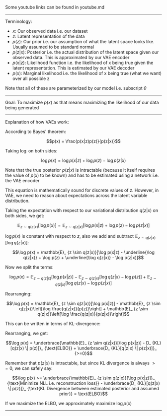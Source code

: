 Some youtube links can be found in youtube.md

---

Terminology:
- $x$: Our observed data i.e. our dataset
- $z$: Latent representation of the data
- $p(z)$: Our prior i.e. our assumption of what the latent space looks like. Usually assumed to be standard normal
- $p(z|x)$: Posterior i.e. the actual distribution of the latent space given our observed data. This is approximated by our VAE encoder
- $p(x|z)$: Likelihood function i.e. the likelihood of x being true given the latent representation. This is estimated by our VAE decoder
- $p(x)$: Marginal likelihood i.e. the likelihood of x being true (what we want) over all possible z

Note that all of these are parameterized by our model i.e. subscript $\theta$

---

Goal:
To maximize $p(x)$ as that means maximizing the likelihood of our data being generated

---

Explanation of how VAEs work:

According to Bayes' theorem:

$$p(x) = \frac{p(x|z)p(z)}{p(z|x)}$$

Taking $\log$ on both sides:

$$\log p(x) = \log p(x|z) + \log p(z) - \log p(z|x)$$

Note that the true posterior $p(z|x)$ is intractable (because it itself requires the value of $p(x)$ to be known) and has to be estimated using a network i.e. the VAE encoder

This equation is mathematically sound for discrete values of $z$. However, in VAE, we need to reason about expectations across the latent variable distribution.

Taking the expectation with respect to our variational distribution $q(z|x)$ on both sides, we get:

<!-- Spaces have been added after the underscores because otherwise GitHub preview assumes I am using italics -->
$$\mathbb{E}_ {z \sim q(z|x)}[\log p(x)] = \mathbb{E}_ {z \sim q(z|x)}[\log p(x|z) + \log p(z) - \log p(z|x)]$$

$\log p(x)$ is constant with respect to $z$, also we add and subtract $\mathbb{E}_ {z \sim q(z|x)}[\log q(z|x)]$:

$$\log p(x) = \mathbb{E}_ {z \sim q(z|x)}[\log p(x|z) - \underline{\log q(z|x)} + \log p(z) + \underline{\log q(z|x)} - \log p(z|x)]$$

Now we split the terms:

$$\log p(x) = \mathbb{E}_ {z \sim q(z|x)}[\log p(x|z)] - \mathbb{E}_ {z \sim q(z|x)}[\log q(z|x) - \log p(z)] + \mathbb{E}_ {z \sim q(z|x)}[\log q(z|x) - \log p(z|x)]$$

Rearranging:

$$\log p(x) = \mathbb{E}_ {z \sim q(z|x)}[\log p(x|z)] - \mathbb{E}_ {z \sim q(z|x)}\left[\log \frac{q(z|x)}{p(z)}\right] + \mathbb{E}_ {z \sim q(z|x)}\left[\log \frac{q(z|x)}{p(z|x)}\right]$$

This can be written in terms of KL-divergence:

Rearranging, we get:

$$\log p(x) = \underbrace{\mathbb{E}_ {z \sim q(z|x)}[\log p(x|z)] - D_ {KL}[q(z|x) \| p(z)]}_ {\text{ELBO}} + \underbrace{D_ {KL}[q(z|x) \| p(z|x)]}_ {>=0}$$

Remember that $p(z|x)$ is intractable, but since KL divergence is always $>=0$, we can safely say:

$$\log p(x) >= \underbrace{\mathbb{E}_ {z \sim q(z|x)}[\log p(x|z)]}_ {\text{Minimize NLL i.e. reconstruction loss}} - \underbrace{D_ {KL}[q(z|x) \| p(z)]}_ {\text{KL Divergence between estimated posterior and assumed prior}} = \text{ELBO}$$


If we maximize the ELBO, we approximately maximize $\log p(x)$

---
